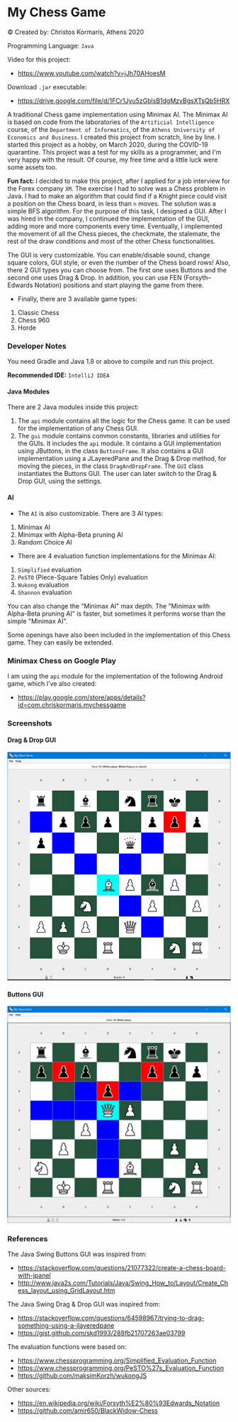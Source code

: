 # My Chess Game #

© Created by: Christos Kormaris, Athens 2020

Programming Language: `Java`

Video for this project:
- https://www.youtube.com/watch?v=jJh70AHoesM

Download `.jar` executable:
- https://drive.google.com/file/d/1FCr1Jyu5zGblsB1dgMzvBgsXTsQb5HRX

A traditional Chess game implementation using Minimax AI.
The Minimax AI is based on code from the laboratories of the `Artificial Intelligence` course,
of the `Department of Informatics`, of the `Athens University of Economics and Business`.
I created this project from scratch, line by line.
I started this project as a hobby, on March 2020, during the COVID-19 quarantine.
This project was a test for my skills as a programmer, and I'm very happy with the result. 
Of course, my free time and a little luck were some assets too.

**Fun fact:**
I decided to make this project, after I applied for a job interview for the Forex company `XM`.
The exercise I had to solve was a Chess problem in Java.
I had to make an algorithm that could find if a Knight piece could visit a position on the Chess board,
in less than `n` moves. The solution was a simple BFS algorithm.
For the purpose of this task, I designed a GUI.
After I was hired in the company, I continued the implementation of the GUI, adding more and more components every time.
Eventually, I implemented the movement of all the Chess pieces, the checkmate, the stalemate, 
the rest of the draw conditions and most of the other Chess functionalities.

The GUI is very customizable.
You can enable/disable sound, change square colors, GUI style, or even the number of the Chess board rows!
Also, there 2 GUI types you can choose from. The first one uses Buttons and the second one uses Drag & Drop.
In addition, you can use FEN (Forsyth–Edwards Notation) positions and start playing the game from there.

- Finally, there are 3 available game types:
1. Classic Chess
2. Chess 960
3. Horde

### Developer Notes
You need Gradle and Java 1.8 or above to compile and run this project.

**Recommended IDE:** `IntelliJ IDEA`

#### Java Modules
There are 2 Java modules inside this project:
1. The `api` module contains all the logic for the Chess game. It can be used for the implementation of any Chess GUI.
2. The `gui` module contains common constants, libraries and utilities for the GUIs. It includes the `api` module.
   It contains a GUI implementation using JButtons, in the class `ButtonsFrame`.
   It also contains a GUI implementation using a JLayeredPane and the Drag & Drop method,
   for moving the pieces, in the class `DragAndDropFrame`.
   The `GUI` class instantiates the Buttons GUI. The user can later switch to the Drag & Drop GUI, using the settings.

#### AI

- The `AI` is also customizable. There are 3 AI types:
1. Minimax AI
2. Minimax with Alpha-Beta pruning AI
3. Random Choice AI

- There are 4 evaluation function implementations for the Minimax AI:
1. `Simplified` evaluation
2. `PeSTO` (Piece-Square Tables Only) evaluation
3. `Wukong` evaluation
4. `Shannon` evaluation

You can also change the "Minimax AI" max depth.
The "Minimax with Alpha-Beta pruning AI" is faster, but sometimes it performs worse than the simple "Minimax AI".

Some openings have also been included in the implementation of this Chess game.
They can easily be extended.

### Minimax Chess on Google Play

I am using the `api` module for the implementation of the following Android game, which I've also created:
- https://play.google.com/store/apps/details?id=com.chriskormaris.mychessgame


### Screenshots

#### Drag & Drop GUI
![screenshot](/screenshots/drag-and-drop-gui.png)

#### Buttons GUI
![screenshot](/screenshots/buttons-gui.png)


### References

The Java Swing Buttons GUI was inspired from:
- https://stackoverflow.com/questions/21077322/create-a-chess-board-with-jpanel
- http://www.java2s.com/Tutorials/Java/Swing_How_to/Layout/Create_Chess_layout_using_GridLayout.htm

The Java Swing Drag & Drop GUI was inspired from:
- https://stackoverflow.com/questions/64598967/trying-to-drag-something-using-a-jlayeredpane
- https://gist.github.com/skd1993/288fb21707263ae03799

The evaluation functions were based on:
- https://www.chessprogramming.org/Simplified_Evaluation_Function
- https://www.chessprogramming.org/PeSTO%27s_Evaluation_Function
- https://github.com/maksimKorzh/wukongJS

Other sources:
- https://en.wikipedia.org/wiki/Forsyth%E2%80%93Edwards_Notation
- https://github.com/amir650/BlackWidow-Chess
